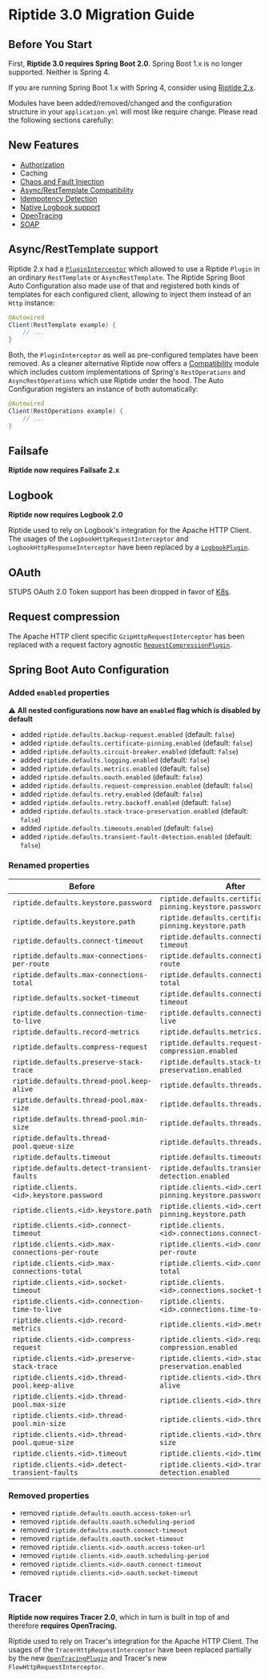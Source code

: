 # Riptide 3.0 Migration Guide

## Before You Start

First, **Riptide 3.0 requires Spring Boot 2.0**. Spring Boot 1.x is no longer supported. Neither is Spring 4.

If you are running Spring Boot 1.x with Spring 4, consider using [Riptide 2.x](https://github.com/zalando/riptide/releases/tag/2.11.0).

Modules have been added/removed/changed and the configuration structure in your `application.yml` will most like 
require change. Please read the following sections carefully:

## New Features

- [Authorization](riptide-auth)
- Caching
- [Chaos and Fault Injection](riptide-chaos)
- [Async/RestTemplate Compatibility](riptide-compatibility)
- [Idempotency Detection](riptide-idempotency)
- [Native Logbook support](riptide-logbook)
- [OpenTracing](riptide-opentracing)
- [SOAP](riptide-soap)

## Async/RestTemplate support

Riptide 2.x had a
[`PluginInterceptor`](https://github.com/zalando/riptide/blob/2.11.0/riptide-core/src/main/java/org/zalando/riptide/PluginInterceptor.java)
which allowed to use a Riptide `Plugin` in an ordinary `RestTemplate` or `AsyncRestTemplate`. The Riptide Spring Boot
Auto Configuration also made use of that and registered both kinds of templates for each configured client, allowing
to inject them instead of an `Http` instance:

```java
@Autowired
Client(RestTemplate example) {
    // ...
}
```

Both, the `PluginInterceptor` as well as pre-configured templates have been removed. As a cleaner alternative Riptide
now offers a [Compatibility](riptide-compatibility) module which includes custom implementations of Spring's
`RestOperations` and `AsyncRestOperations` which use Riptide under the hood. The Auto Configuration registers an
instance of both automatically:

```java
@Autowired
Client(RestOperations example) {
    // ...
}
```

## Failsafe

**Riptide now requires Failsafe 2.x**

## Logbook

**Riptide now requires Logbook 2.0**

Riptide used to rely on Logbook's integration for the Apache HTTP Client. The usages of the 
`LogbookHttpRequestInterceptor` and `LogbookHttpResponseInterceptor` have been replaced by a
[`LogbookPlugin`](riptide-logbook/src/main/java/org/zalando/riptide/logbook/LogbookPlugin.java).

## OAuth

STUPS OAuth 2.0 Token support has been dropped in favor of
[K8s](https://kubernetes-on-aws.readthedocs.io/en/latest/user-guide/zalando-iam.html).

## Request compression

The Apache HTTP client specific `GzipHttpRequestInterceptor` has been replaced with a request factory agnostic 
[`RequestCompressionPlugin`](riptide-core/src/main/java/org/zalando/riptide/RequestCompressionPlugin.java). 

## Spring Boot Auto Configuration

### Added `enabled` properties

:warning: **All nested configurations now have an `enabled` flag which is disabled by default**

  - added `riptide.defaults.backup-request.enabled` (default: `false`)
  - added `riptide.defaults.certificate-pinning.enabled` (default: `false`)
  - added `riptide.defaults.circuit-breaker.enabled` (default: `false`)
  - added `riptide.defaults.logging.enabled` (default: `false`️)
  - added `riptide.defaults.metrics.enabled` (default: `false`)
  - added `riptide.defaults.oauth.enabled` (default: `false`)
  - added `riptide.defaults.request-compression.enabled` (default: `false`)
  - added `riptide.defaults.retry.enabled` (default: `false`)
  - added `riptide.defaults.retry.backoff.enabled` (default: `false`)
  - added `riptide.defaults.stack-trace-preservation.enabled` (default: `false`)
  - added `riptide.defaults.timeouts.enabled` (default: `false`)
  - added `riptide.defaults.transient-fault-detection.enabled` (default: `false`)

### Renamed properties

| Before                                           | After                                                    |
|--------------------------------------------------|----------------------------------------------------------|
| `riptide.defaults.keystore.password`             | `riptide.defaults.certificate-pinning.keystore.password` |
| `riptide.defaults.keystore.path`                 | `riptide.defaults.certificate-pinning.keystore.path`     |
| `riptide.defaults.connect-timeout`               | `riptide.defaults.connections.connect-timeout`           |
| `riptide.defaults.max-connections-per-route`     | `riptide.defaults.connections.max-per-route`             |
| `riptide.defaults.max-connections-total`         | `riptide.defaults.connections.max-total`                 |
| `riptide.defaults.socket-timeout`                | `riptide.defaults.connections.socket-timeout`            |
| `riptide.defaults.connection-time-to-live`       | `riptide.defaults.connections.time-to-live`              |
| `riptide.defaults.record-metrics`                | `riptide.defaults.metrics.enabled`                       |
| `riptide.defaults.compress-request`              | `riptide.defaults.request-compression.enabled`           |
| `riptide.defaults.preserve-stack-trace`          | `riptide.defaults.stack-trace-preservation.enabled`      |
| `riptide.defaults.thread-pool.keep-alive`        | `riptide.defaults.threads.keep-alive`                    |
| `riptide.defaults.thread-pool.max-size`          | `riptide.defaults.threads.max-size`                      |
| `riptide.defaults.thread-pool.min-size`          | `riptide.defaults.threads.min-size`                      |
| `riptide.defaults.thread-pool.queue-size`        | `riptide.defaults.threads.queue-size`                    |
| `riptide.defaults.timeout`                       | `riptide.defaults.timeouts.global`                       |
| `riptide.defaults.detect-transient-faults`       | `riptide.defaults.transient-fault-detection.enabled`     |
| `riptide.clients.<id>.keystore.password`         | `riptide.clients.<id>.certificate-pinning.keystore.password` |
| `riptide.clients.<id>.keystore.path`             | `riptide.clients.<id>.certificate-pinning.keystore.path`     |
| `riptide.clients.<id>.connect-timeout`           | `riptide.clients.<id>.connections.connect-timeout`           |
| `riptide.clients.<id>.max-connections-per-route` | `riptide.clients.<id>.connections.max-per-route`             |
| `riptide.clients.<id>.max-connections-total`     | `riptide.clients.<id>.connections.max-total`                 |
| `riptide.clients.<id>.socket-timeout`            | `riptide.clients.<id>.connections.socket-timeout`            |
| `riptide.clients.<id>.connection-time-to-live`   | `riptide.clients.<id>.connections.time-to-live`              |
| `riptide.clients.<id>.record-metrics`            | `riptide.clients.<id>.metrics.enabled`                       |
| `riptide.clients.<id>.compress-request`          | `riptide.clients.<id>.request-compression.enabled`           |
| `riptide.clients.<id>.preserve-stack-trace`      | `riptide.clients.<id>.stack-trace-preservation.enabled`      |
| `riptide.clients.<id>.thread-pool.keep-alive`    | `riptide.clients.<id>.threads.keep-alive`                    |
| `riptide.clients.<id>.thread-pool.max-size`      | `riptide.clients.<id>.threads.max-size`                      |
| `riptide.clients.<id>.thread-pool.min-size`      | `riptide.clients.<id>.threads.min-size`                      |
| `riptide.clients.<id>.thread-pool.queue-size`    | `riptide.clients.<id>.threads.queue-size`                    |
| `riptide.clients.<id>.timeout`                   | `riptide.clients.<id>.timeouts.global`                       |
| `riptide.clients.<id>.detect-transient-faults`   | `riptide.clients.<id>.transient-fault-detection.enabled`     |

### Removed properties

  - removed `riptide.defaults.oauth.access-token-url`
  - removed `riptide.defaults.oauth.scheduling-period`
  - removed `riptide.defaults.oauth.connect-timeout`
  - removed `riptide.defaults.oauth.socket-timeout`
  - removed `riptide.clients.<id>.oauth.access-token-url`
  - removed `riptide.clients.<id>.oauth.scheduling-period`
  - removed `riptide.clients.<id>.oauth.connect-timeout`
  - removed `riptide.clients.<id>.oauth.socket-timeout`

## Tracer

**Riptide now requires Tracer 2.0**, which in turn is built in top of and therefore **requires OpenTracing.**

Riptide used to rely on Tracer's integration for the Apache HTTP Client. The usages of the
`TracerHttpRequestInterceptor` have been replaced partially by the new 
[`OpenTracingPlugin`](riptide-opentracing/src/main/java/org/zalando/riptide/opentracing/OpenTracingPlugin.java) and
Tracer's new `FlowHttpRequestInterceptor`.
